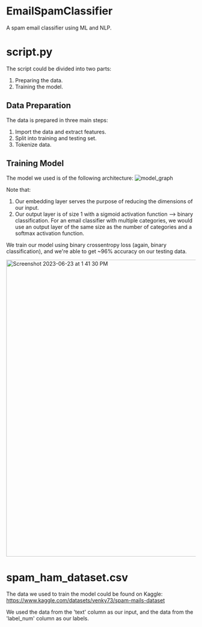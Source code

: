 # EmailSpamClassifier
A spam email classifier using ML and NLP.

# script.py

The script could be divided into two parts:
1. Preparing the data.
2. Training the model.

## Data Preparation

The data is prepared in three main steps:
1. Import the data and extract features.
2. Split into training and testing set.
3. Tokenize data.

## Training Model

The model we used is of the following architecture:
![model_graph](https://github.com/georgead01/EmailSpamClassifier/assets/23529317/a57fe30d-5d88-4a43-af60-40fb08c2679f)

Note that:
1. Our embedding layer serves the purpose of reducing the dimensions of our input.
2. Our output layer is of size 1 with a sigmoid activation function --> binary classification. For an email classifier with multiple categories, we would use an output layer of the same size as the number of categories and a softmax activation function.

We train our model using binary crossentropy loss (again, binary classification), and we're able to get ~96% accuracy on our testing data.

<img width="790" alt="Screenshot 2023-06-23 at 1 41 30 PM" src="https://github.com/georgead01/EmailSpamClassifier/assets/23529317/645b62f6-3365-4855-8151-1ed0edf18a44">

# spam_ham_dataset.csv

The data we used to train the model could be found on Kaggle: https://www.kaggle.com/datasets/venky73/spam-mails-dataset

We used the data from the 'text' column as our input, and the data from the 'label_num' column as our labels.
